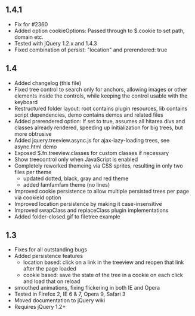 1.4.1
-----

* Fix for #2360
* Added option cookieOptions: Passed through to $.cookie to set path, domain etc.
* Tested with jQuery 1.2.x and 1.4.3
* Fixed combination of persist: "location" and prerendered: true

1.4
---

* Added changelog (this file)
* Fixed tree control to search only for anchors, allowing images or other elements inside the controls, while keeping
  the control usable with the keyboard
* Restructured folder layout: root contains plugin resources, lib contains script dependencies, demo contains demos and
  related files
* Added prerendered option: If set to true, assumes all hitarea divs and classes already rendered, speeding up
  initialization for big trees, but more obtrusive
* Added jquery.treeview.async.js for ajax-lazy-loading trees, see async.html demo
* Exposed $.fn.treeview.classes for custom classes if necessary
* Show treecontrol only when JavaScript is enabled
* Completely reworked themeing via CSS sprites, resulting in only two files per theme
    * updated dotted, black, gray and red theme
    * added famfamfam theme (no lines)
* Improved cookie persistence to allow multiple persisted trees per page via cookieId option
* Improved location persistence by making it case-insensitive
* Improved swapClass and replaceClass plugin implementations
* Added folder-closed.gif to filetree example

1.3
---

* Fixes for all outstanding bugs
* Added persistence features
    * location based: click on a link in the treeview and reopen that link after the page loaded
    * cookie based: save the state of the tree in a cookie on each click and load that on reload
* smoothed animations, fixing flickering in both IE and Opera
* Tested in Firefox 2, IE 6 & 7, Opera 9, Safari 3
* Moved documentation to jQuery wiki
* Requires jQuery 1.2+
